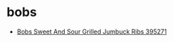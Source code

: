 # bobs

 * [Bobs Sweet And Sour Grilled Jumbuck Ribs 395271](../../index/b/bobs-sweet-and-sour-grilled-jumbuck-ribs-395271.json)
